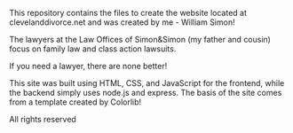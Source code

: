This repository contains the files to create the website located at clevelanddivorce.net and was created by me - William Simon!

The lawyers at the Law Offices of Simon&Simon (my father and cousin) focus on family law and class action lawsuits. 

If you need a lawyer, there are none better!

This site was built using HTML, CSS, and JavaScript for the frontend, while the backend simply uses node.js and express. The basis of the site comes from a template created by Colorlib!

All rights reserved
